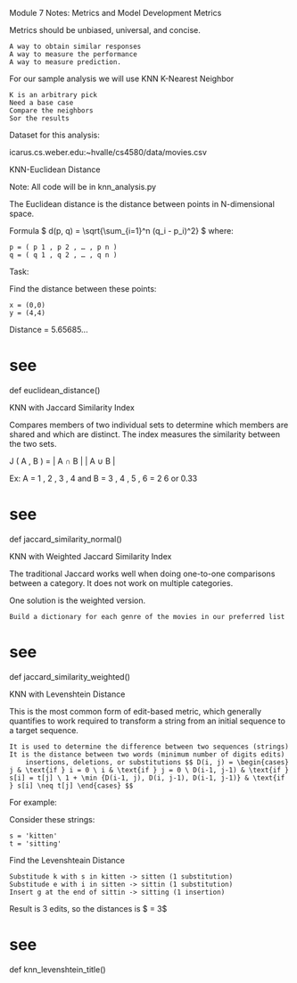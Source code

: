 Module 7 Notes: Metrics and Model Development
Metrics

Metrics should be unbiased, universal, and concise.

    A way to obtain similar responses
    A way to measure the performance
    A way to measure prediction.

For our sample analysis we will use KNN K-Nearest Neighbor

    K is an arbitrary pick
    Need a base case
    Compare the neighbors
    Sor the results

Dataset for this analysis:

icarus.cs.weber.edu:~hvalle/cs4580/data/movies.csv

KNN-Euclidean Distance

Note: All code will be in knn_analysis.py

The Euclidean distance is the distance between points in N-dimensional space.

Formula $ d(p, q) = \sqrt{\sum_{i=1}^n (q_i - p_i)^2} $ where:

    p = ( p 1 , p 2 , … , p n )
    q = ( q 1 , q 2 , … , q n )

Task:

Find the distance between these points:

    x = (0,0)
    y = (4,4)

Distance = 5.65685...

# see
def euclidean_distance()

KNN with Jaccard Similarity Index

Compares members of two individual sets to determine which members are shared and which are distinct. The index measures the similarity between the two sets.

J ( A , B ) = | A ∩ B | | A ∪ B |

Ex: A = 1 , 2 , 3 , 4 and B = 3 , 4 , 5 , 6 = 2 6 or 0.33

# see
def jaccard_similarity_normal()

KNN with Weighted Jaccard Similarity Index

The traditional Jaccard works well when doing one-to-one comparisons between a category. It does not work on multiple categories.

One solution is the weighted version.

    Build a dictionary for each genre of the movies in our preferred list

# see
def jaccard_similarity_weighted()

KNN with Levenshtein Distance

This is the most common form of edit-based metric, which generally quantifies to work required to transform a string from an initial sequence to a target sequence.

    It is used to determine the difference between two sequences (strings)
    It is the distance between two words (minimum number of digits edits)
        insertions, deletions, or substitutions $$ D(i, j) = \begin{cases} j & \text{if } i = 0 \ i & \text{if } j = 0 \ D(i-1, j-1) & \text{if } s[i] = t[j] \ 1 + \min {D(i-1, j), D(i, j-1), D(i-1, j-1)} & \text{if } s[i] \neq t[j] \end{cases} $$

For example:

Consider these strings:

    s = 'kitten'
    t = 'sitting'

Find the Levenshteain Distance

    Substitude k with s in kitten -> sitten (1 substitution)
    Substitude e with i in sitten -> sittin (1 substitution)
    Insert g at the end of sittin -> sitting (1 insertion)

Result is 3 edits, so the distances is $ = 3$

# see
def knn_levenshtein_title()

